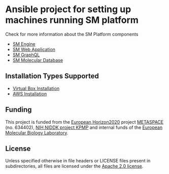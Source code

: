 # Ansible project for setting up machines running SM platform
Check for more information about the SM Platform components
* [SM Engine](https://github.com/METASPACE2020/sm-engine)
* [SM Web Application](https://github.com/METASPACE2020/sm-webapp)
* [SM GraphQL](https://github.com/METASPACE2020/sm-graphql)
* [SM Molecular Database](https://github.com/METASPACE2020/sm-molecular-db)

## Installation Types Supported
* [Virtual Box Installation](vbox/README.md)
* [AWS Installation](aws/README.md)

## Funding

This project is funded from the [European Horizon2020](https://ec.europa.eu/programmes/horizon2020/)
project [METASPACE](http://project.metaspace2020.eu/) (no. 634402),
[NIH NIDDK project KPMP](http://kpmp.org/)
and internal funds of the [European Molecular Biology Laboratory](https://www.embl.org/).

## License

Unless specified otherwise in file headers or LICENSE files present in subdirectories,
all files are licensed under the [Apache 2.0 license](LICENSE).

